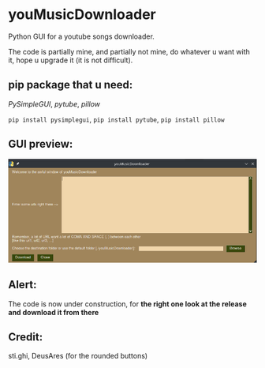 # youMusicDownloader
Python GUI for a youtube songs downloader. 

The code is partially mine, and partially not mine, do whatever u want with it, hope u upgrade it (it is not difficult).

## pip package that u need:
*PySimpleGUI*, *pytube*, *pillow*

`pip install pysimplegui`, `pip install pytube`, `pip install pillow` 

## GUI preview:
![GUI preview](./media/windowView.png)

## Alert:
The code is now under construction, for **the right one look at the release and download it from there**

## Credit:
sti.ghi, DeusAres (for the rounded buttons)